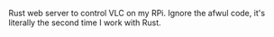 Rust web server to control VLC on my RPi. Ignore the afwul code, it's literally the second time I work with Rust.
